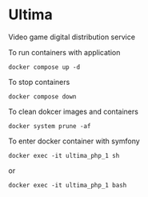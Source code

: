 # Ultima
Video game digital distribution service

To run containers with application
~~~shell
docker compose up -d
~~~

To stop containers
~~~shell
docker compose down
~~~

To clean dokcer images and containers
~~~shell
docker system prune -af
~~~

To enter docker container with symfony
~~~shell
docker exec -it ultima_php_1 sh
~~~
or
~~~shell
docker exec -it ultima_php_1 bash
~~~
